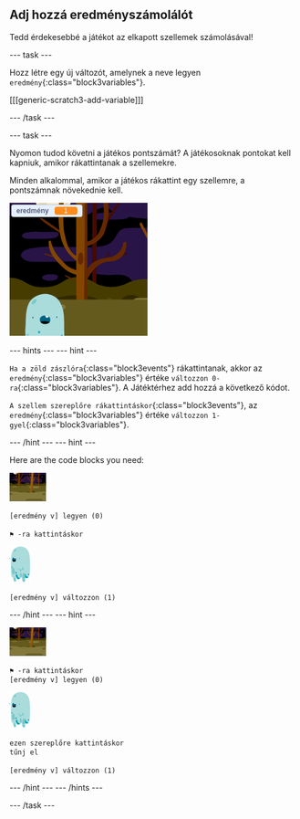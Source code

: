 ## Adj hozzá eredményszámolálót

Tedd érdekesebbé a játékot az elkapott szellemek számolásával!

\--- task \---

Hozz létre egy új változót, amelynek a neve legyen `eredmény`{:class="block3variables"}.

[[[generic-scratch3-add-variable]]]

\--- /task \---

\--- task \---

Nyomon tudod követni a játékos pontszámát? A játékosoknak pontokat kell kapniuk, amikor rákattintanak a szellemekre.

Minden alkalommal, amikor a játékos rákattint egy szellemre, a pontszámnak növekednie kell.

![Az eredmény növelése](images/ghost-score-test.png)

\--- hints \--- \--- hint \---

`Ha a zöld zászlóra`{:class="block3events"} rákattintanak, akkor az `eredmény`{:class="block3variables"} értéke `változzon 0-ra`{:class="block3variables"}. A Játéktérhez add hozzá a következő kódot.

`A szellem szereplőre rákattintáskor`{:class="block3events"}, az `eredmény`{:class="block3variables"} értéke `változzon 1-gyel`{:class="block3variables"}.

\--- /hint \--- \--- hint \---

Here are the code blocks you need:

![háttér ikon](images/ghost-backdrop.png)

```blocks3
[eredmény v] legyen (0)

⚑ -ra kattintáskor
```

![szellem-szereplő](images/ghost-sprite.png)

```blocks3
[eredmény v] változzon (1)
```

\--- /hint \--- \--- hint \---

![háttér ikon](images/ghost-backdrop.png)

```blocks3
⚑ -ra kattintáskor
[eredmény v] legyen (0)
```

![szellem-szereplő](images/ghost-sprite.png)

```blocks3
ezen szereplőre kattintáskor
tűnj el

[eredmény v] változzon (1)
```

\--- /hint \--- \--- /hints \---

\--- /task \---